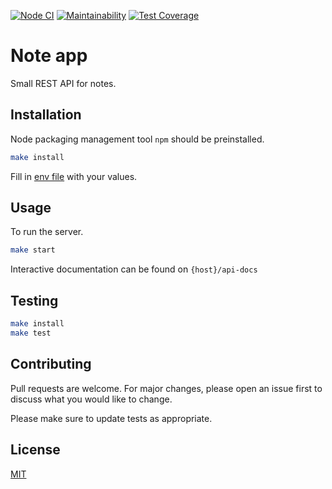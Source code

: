 [![Node CI](https://github.com/Deepsick/note-express-test-app/workflows/Node%20CI/badge.svg)](https://github.com/Deepsick/note-express-test-app/actions)
[![Maintainability](https://api.codeclimate.com/v1/badges/49b13a3e6c6ee5578662/maintainability)](https://codeclimate.com/github/Deepsick/note-express-test-app/maintainability)
[![Test Coverage](https://api.codeclimate.com/v1/badges/49b13a3e6c6ee5578662/test_coverage)](https://codeclimate.com/github/Deepsick/note-express-test-app/test_coverage)

# Note app

Small REST API for notes.


## Installation

Node packaging management tool ```npm``` should be preinstalled.

```bash
make install
```

Fill in [env file](https://github.com/Deepsick/note-express-test-app/blob/main/env_example) with your values.

## Usage

To run the server.

```bash
make start
```

Interactive documentation can be found on ```{host}/api-docs```

## Testing

```bash
make install
make test
```

## Contributing

Pull requests are welcome. For major changes, please open an issue first to discuss what you would like to change.

Please make sure to update tests as appropriate.


## License

[MIT](https://choosealicense.com/licenses/mit/)
